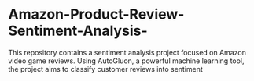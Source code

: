 # Amazon-Product-Review-Sentiment-Analysis-
This repository contains a sentiment analysis project focused on Amazon video game reviews. Using AutoGluon, a powerful machine learning tool, the project aims to classify customer reviews into sentiment
